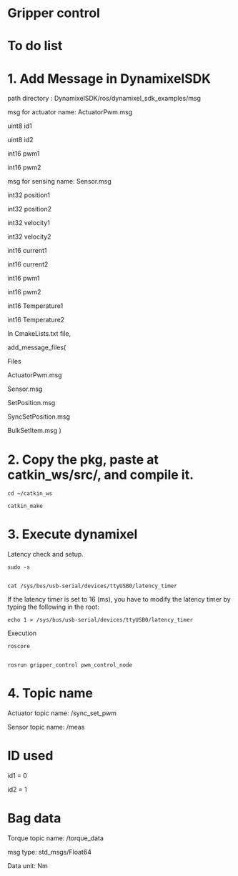 # Gripper control

# To do list

# 1. Add Message in DynamixelSDK

path directory : DynamixelSDK/ros/dynamixel_sdk_examples/msg

msg for actuator name: ActuatorPwm.msg

uint8 id1

uint8 id2

int16 pwm1

int16 pwm2

msg for sensing name: Sensor.msg

int32 position1

int32 position2

int32 velocity1

int32 velocity2

int16 current1

int16 current2

int16 pwm1

int16 pwm2

int16 Temperature1

int16 Temperature2

In CmakeLists.txt file,

add_message_files(

  Files
    
   ActuatorPwm.msg
    
   Sensor.msg
    
   SetPosition.msg
    
   SyncSetPosition.msg
    
   BulkSetItem.msg
)

# 2. Copy the pkg, paste at catkin_ws/src/, and compile it.

    cd ~/catkin_ws

    catkin_make

# 3. Execute dynamixel

Latency check and setup.

    sudo -s


    cat /sys/bus/usb-serial/devices/ttyUSB0/latency_timer

If the latency timer is set to 16 (ms), you have to modify the latency timer by typing the following in the root:

    echo 1 > /sys/bus/usb-serial/devices/ttyUSB0/latency_timer

Execution

    roscore


    rosrun gripper_control pwm_control_node

# 4. Topic name

Actuator topic name: /sync_set_pwm

Sensor topic name: /meas

# ID used

id1 = 0

id2 = 1

# Bag data

Torque topic name: /torque_data

msg type: std_msgs/Float64

Data unit: Nm
